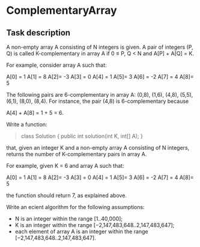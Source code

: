 # ComplementaryArray

## Task description

A non-empty array A consisting of N integers is given. A pair of integers (P, Q) is called K-complementary in array A if 0 ≤ P, Q < N and A[P] + A[Q] = K.

For example, consider array A such that:

 A[0] = 1 A[1] = 8 A[2]= -3
 A[3] = 0 A[4] = 1 A[5]= 3
 A[6] = -2 A[7] = 4 A[8]= 5
 
The following pairs are 6-complementary in array A: (0,8), (1,6), (4,8), (5,5), (6,1), (8,0), (8,4). For instance, the pair (4,8) is 6-complementary because 

A[4] + A[8] = 1 + 5 = 6.

Write a function:

> class Solution { public int solution(int K, int[] A); }

that, given an integer K and a non-empty array A consisting of N integers, returns the number of K-complementary pairs in array A.

For example, given K = 6 and array A such that:

 A[0] = 1 A[1] = 8 A[2]= -3
 A[3] = 0 A[4] = 1 A[5]= 3
 A[6] = -2 A[7] = 4 A[8]= 5
 
the function should return 7, as explained above.

Write an ecient algorithm for the following assumptions:

 - N is an integer within the range [1..40,000];
 - K is an integer within the range [−2,147,483,648..2,147,483,647];
 - each element of array A is an integer within the range [−2,147,483,648..2,147,483,647].
